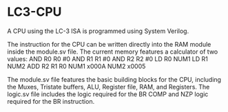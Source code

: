 # LC3-CPU
A CPU using the LC-3 ISA is programmed using System Verilog.

The instruction for the CPU can be written directly into the RAM module inside the module.sv file.
The current memory features a calculator of two values:
  AND R0 R0 #0
  AND R1 R1 #0
  AND R2 R2 #0
  LD  R0 NUM1
  LD  R1 NUM2
  ADD R2 R1 R0
  NUM1 x000A
  NUM2 x0005

The module.sv file features the basic building blocks for the CPU, including the Muxes, Tristate buffers, ALU, Register file, RAM, and Registers.
The logic.sv file includes the logic required for the BR COMP and NZP logic required for the BR instruction.
